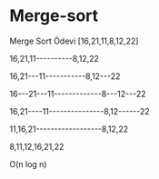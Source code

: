# Merge-sort
Merge Sort Ödevi
[16,21,11,8,12,22] 

16,21,11----------8,12,22

16,21---11-----------8,12---22

16---21---11-------------8---12---22

16,21----11---------------8,12------22

11,16,21------------------8,12,22

8,11,12,16,21,22

O(n log n)
